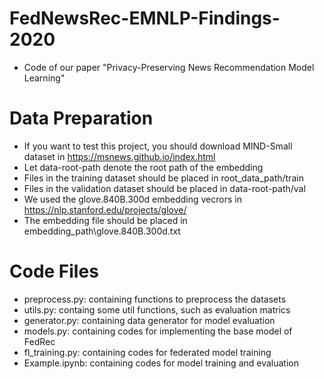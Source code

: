 # FedNewsRec-EMNLP-Findings-2020
- Code of our paper "Privacy-Preserving News Recommendation Model Learning"

# Data Preparation
- If you want to test this project, you should download MIND-Small dataset in https://msnews.github.io/index.html
- Let data-root-path denote the root path of the embedding
- Files in the training dataset should be placed in root\_data\_path/train
- Files in the validation dataset should be placed in data-root-path/val
- We used the glove.840B.300d embedding vecrors in https://nlp.stanford.edu/projects/glove/
- The embedding file should be placed in embedding\_path\glove.840B.300d.txt

# Code Files
- preprocess.py: containing functions to preprocess the datasets
- utils.py: containg some util functions, such as evaluation matrics
- generator.py: containing data generator for model evaluation
- models.py: containing codes for implementing the base model of FedRec
- fl\_training.py: containing codes for federated model training
- Example.ipynb: containing codes for model training and evaluation

